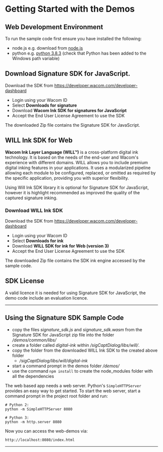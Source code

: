 # Getting Started with the Demos

## Web Development Environment

To run the sample code first ensure you have installed the following:

* node.js e.g. download from [node.js](https://nodejs.org/en/download/)
* python e.g. [python 3.8.3](https://www.python.org/downloads/release/python-383/)
  (check that Python has been added to the Windows path variable)

## Download Signature SDK for JavaScript.

Download the SDK from https://developer.wacom.com/developer-dashboard

* Login using your Wacom ID
* Select **Downloads for signature**
* Download **Wacom Ink SDK for signatures for JavaScript**
* Accept the End User License Agreement to use the SDK

The downloaded Zip file contains the Signature SDK for JavaScript.

    
## WILL Ink SDK  for Web

**Wacom Ink Layer Language (WILL™)** is a cross-platform digital ink technology.
It is based on the needs of the end-user and Wacom's experience with different domains.
WILL allows you to include premium digital inking features in your applications.
It uses a modularized pipeline allowing each module to be configured, replaced, or omitted as required by the specific application, providing you with superior flexibility.

Using Will Ink SDK library it is optional for Signature SDK for JavaScript, 
however it is highlight recommended as improved the quality of the captured signature inking.

### Download WILL Ink SDK

Download the SDK from https://developer.wacom.com/developer-dashboard

* Login using your Wacom ID
* Select **Downloads for ink**
* Download **WILL SDK for ink for Web (version 3)**
* Accept the End User License Agreement to use the SDK

The downloaded Zip file contains the SDK ink engine accessed by the sample code.


## SDK License

A valid licence it is needed for using Signature SDK for JavaScript, the demo code
include an evaluation licence.

---

## Using the Signature SDK Sample Code

* copy the files *signature_sdk.js* and *signature_sdk.wasm* from the Signature SDK for JavaScript zip file into the folder */demos/common/libs/*
* create a folder called *digital-ink* within */sigCaptDialog/libs/will/*. 
* copy the folder from the downloaded WILL Ink SDK to the created above folder
    * */sigCaptDialog/libs/will/digital-ink*
* start a command prompt in the demos folder */demos/*
* use the command ```npm install``` to create the node_modules folder with all the dependencies

The web based app needs a web server.
Python's `SimpleHTTPServer` provides an easy way to get started.
To start the web server, start a command prompt in the project root folder and run:

```
# Python 2:
python -m SimpleHTTPServer 8080

# Python 3:
python -m http.server 8080
```

Now you can access the web-demos via:

```http://localhost:8080/index.html```


---

